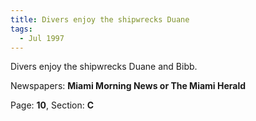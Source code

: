 ```yaml
---  
title: Divers enjoy the shipwrecks Duane  
tags:  
  - Jul 1997  
---  
```

  
Divers enjoy the shipwrecks Duane and Bibb.  
  
Newspapers: **Miami Morning News or The Miami Herald**  
  
Page: **10**, Section: **C** 
